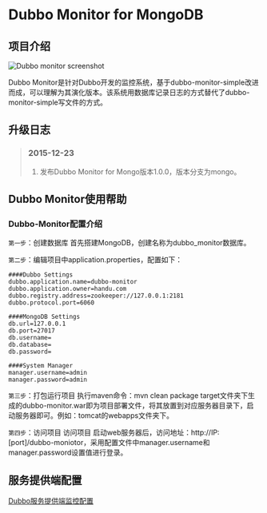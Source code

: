 # Dubbo Monitor for MongoDB

## 项目介绍

![Dubbo monitor screenshot](https://github.com/handuyishe/dubbo-monitor/wiki/images/screenshot.png)

Dubbo Monitor是针对Dubbo开发的监控系统，基于dubbo-monitor-simple改进而成，可以理解为其演化版本。该系统用数据库记录日志的方式替代了dubbo-monitor-simple写文件的方式。

## 升级日志

>### 2015-12-23
>
> 1. 发布Dubbo Monitor for Mongo版本1.0.0，版本分支为mongo。

## Dubbo Monitor使用帮助

### Dubbo-Monitor配置介绍

`第一步`：创建数据库
首先搭建MongoDB，创建名称为dubbo_monitor数据库。

`第二步`：编辑项目中application.properties，配置如下：

```
####Dubbo Settings
dubbo.application.name=dubbo-monitor
dubbo.application.owner=handu.com
dubbo.registry.address=zookeeper://127.0.0.1:2181
dubbo.protocol.port=6060

####MongoDB Settings
db.url=127.0.0.1
db.port=27017
db.username=
db.database=
db.password=

####System Manager
manager.username=admin
manager.password=admin
```

`第三步`：打包运行项目
执行maven命令：mvn clean package
target文件夹下生成的dubbo-monitor.war即为项目部署文件，将其放置到对应服务器目录下，启动服务器即可。例如：tomcat的webapps文件夹下。

`第四步`：访问项目
访问项目 启动web服务器后，访问地址：http://IP:[port]/dubbo-moniotor，采用配置文件中manager.username和manager.password设置值进行登录。

## 服务提供端配置

[Dubbo服务提供端监控配置](http://dubbo.io/User+Guide-zh.htm#UserGuide-zh-%3Cdubbo%3Amonitor%2F%3E)